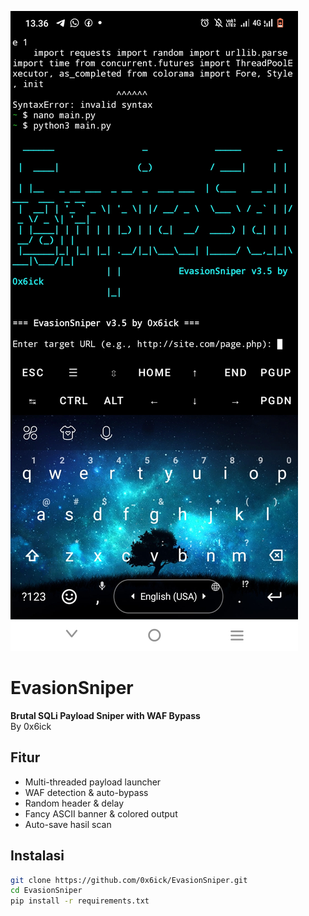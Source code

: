 ![Screenshot_20250508_133638.jpg](/Screenshot_20250508_133638.jpg)
# EvasionSniper

**Brutal SQLi Payload Sniper with WAF Bypass**  
By 0x6ick

## Fitur
- Multi-threaded payload launcher  
- WAF detection & auto-bypass  
- Random header & delay  
- Fancy ASCII banner & colored output  
- Auto-save hasil scan  

## Instalasi
```bash
git clone https://github.com/0x6ick/EvasionSniper.git
cd EvasionSniper
pip install -r requirements.txt
